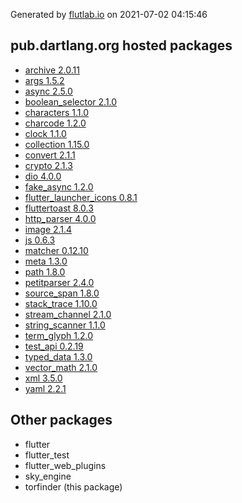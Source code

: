 Generated by [flutlab.io](https://flutlab.io) on 2021-07-02 04:15:46


## pub.dartlang.org hosted packages

 - [archive 2.0.11](https://pub.dartlang.org/packages/archive/versions/2.0.11)
 - [args 1.5.2](https://pub.dartlang.org/packages/args/versions/1.5.2)
 - [async 2.5.0](https://pub.dartlang.org/packages/async/versions/2.5.0)
 - [boolean_selector 2.1.0](https://pub.dartlang.org/packages/boolean_selector/versions/2.1.0)
 - [characters 1.1.0](https://pub.dartlang.org/packages/characters/versions/1.1.0)
 - [charcode 1.2.0](https://pub.dartlang.org/packages/charcode/versions/1.2.0)
 - [clock 1.1.0](https://pub.dartlang.org/packages/clock/versions/1.1.0)
 - [collection 1.15.0](https://pub.dartlang.org/packages/collection/versions/1.15.0)
 - [convert 2.1.1](https://pub.dartlang.org/packages/convert/versions/2.1.1)
 - [crypto 2.1.3](https://pub.dartlang.org/packages/crypto/versions/2.1.3)
 - [dio 4.0.0](https://pub.dartlang.org/packages/dio/versions/4.0.0)
 - [fake_async 1.2.0](https://pub.dartlang.org/packages/fake_async/versions/1.2.0)
 - [flutter_launcher_icons 0.8.1](https://pub.dartlang.org/packages/flutter_launcher_icons/versions/0.8.1)
 - [fluttertoast 8.0.3](https://pub.dartlang.org/packages/fluttertoast/versions/8.0.3)
 - [http_parser 4.0.0](https://pub.dartlang.org/packages/http_parser/versions/4.0.0)
 - [image 2.1.4](https://pub.dartlang.org/packages/image/versions/2.1.4)
 - [js 0.6.3](https://pub.dartlang.org/packages/js/versions/0.6.3)
 - [matcher 0.12.10](https://pub.dartlang.org/packages/matcher/versions/0.12.10)
 - [meta 1.3.0](https://pub.dartlang.org/packages/meta/versions/1.3.0)
 - [path 1.8.0](https://pub.dartlang.org/packages/path/versions/1.8.0)
 - [petitparser 2.4.0](https://pub.dartlang.org/packages/petitparser/versions/2.4.0)
 - [source_span 1.8.0](https://pub.dartlang.org/packages/source_span/versions/1.8.0)
 - [stack_trace 1.10.0](https://pub.dartlang.org/packages/stack_trace/versions/1.10.0)
 - [stream_channel 2.1.0](https://pub.dartlang.org/packages/stream_channel/versions/2.1.0)
 - [string_scanner 1.1.0](https://pub.dartlang.org/packages/string_scanner/versions/1.1.0)
 - [term_glyph 1.2.0](https://pub.dartlang.org/packages/term_glyph/versions/1.2.0)
 - [test_api 0.2.19](https://pub.dartlang.org/packages/test_api/versions/0.2.19)
 - [typed_data 1.3.0](https://pub.dartlang.org/packages/typed_data/versions/1.3.0)
 - [vector_math 2.1.0](https://pub.dartlang.org/packages/vector_math/versions/2.1.0)
 - [xml 3.5.0](https://pub.dartlang.org/packages/xml/versions/3.5.0)
 - [yaml 2.2.1](https://pub.dartlang.org/packages/yaml/versions/2.2.1)

## Other packages

 - flutter
 - flutter_test
 - flutter_web_plugins
 - sky_engine
 - torfinder (this package)

